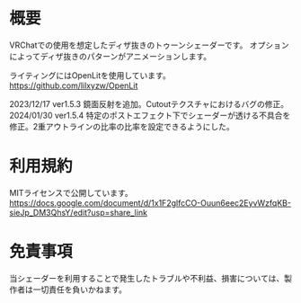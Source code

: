 # 概要
VRChatでの使用を想定したディザ抜きのトゥーンシェーダーです。
オプションによってディザ抜きのパターンがアニメーションします。

ライティングにはOpenLitを使用しています。
https://github.com/lilxyzw/OpenLit

2023/12/17 ver1.5.3 鏡面反射を追加。Cutoutテクスチャにおけるバグの修正。
2024/01/30 ver1.5.4 特定のポストエフェクト下でシェーダーが透ける不具合を修正。2重アウトラインの比率の比率を設定できるようにした。

# 利用規約
MITライセンスで公開しています。
https://docs.google.com/document/d/1x1F2glfcCO-Ouun6eec2EyvWzfqKB-sieJp_DM3QhsY/edit?usp=share_link


# 免責事項
当シェーダーを利用することで発生したトラブルや不利益、損害については、製作者は一切責任を負いかねます。
